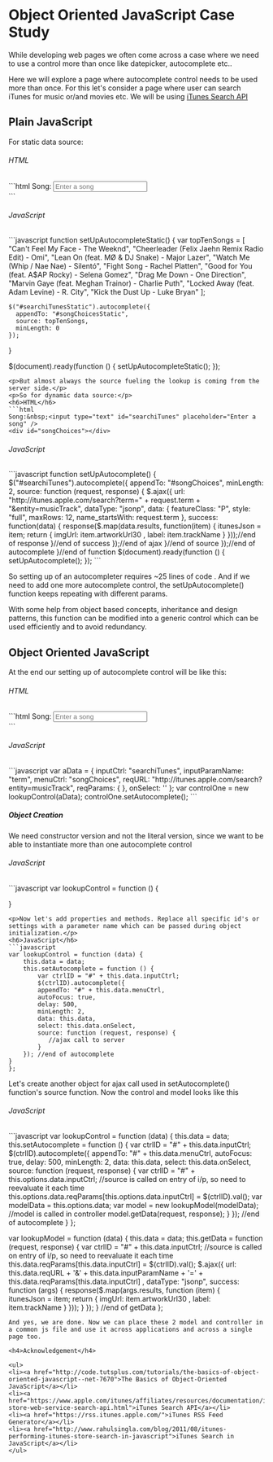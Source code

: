 <h1>Object Oriented JavaScript Case Study</h1>
<p>While developing web pages we often come across a case where we need to use a control more than once like datepicker, autocomplete etc..</p>
<p>Here we will explore a page where autocomplete control needs to be used more than once. For this let's consider a page where user can search iTunes for music or/and movies etc. We will be using <a href="https://www.apple.com/itunes/affiliates/resources/documentation/itunes-store-web-service-search-api.html">iTunes Search API</a></p>
<h2>Plain JavaScript</h2>
<p>For static data source:</p>
<h6>HTML</h6>
```html
Song:&nbsp;<input type="text" id="searchiTunesStatic" placeholder="Enter a song" />
<div id="songChoicesStatic"></div>
```
<h6>JavaScript</h6>
```javascript
function setUpAutocompleteStatic() {
    var topTenSongs = [ "Can't Feel My Face - The Weeknd", "Cheerleader (Felix Jaehn Remix Radio Edit) - Omi", "Lean On (feat. MØ & DJ Snake) - Major Lazer",
        "Watch Me (Whip / Nae Nae) - Silentó", "Fight Song - Rachel Platten", "Good for You (feat. A$AP Rocky) - Selena Gomez",
        "Drag Me Down - One Direction", "Marvin Gaye (feat. Meghan Trainor) - Charlie Puth", "Locked Away (feat. Adam Levine) - R. City",
        "Kick the Dust Up - Luke Bryan" 
      ];
    
    $("#searchiTunesStatic").autocomplete({
      appendTo: "#songChoicesStatic",
      source: topTenSongs,
      minLength: 0
    });
}

$(document).ready(function () {
  setUpAutocompleteStatic();
});
```
<p>But almost always the source fueling the lookup is coming from the server side.</p>
<p>So for dynamic data source:</p>
<h6>HTML</h6>
```html
Song:&nbsp;<input type="text" id="searchiTunes" placeholder="Enter a song" />
<div id="songChoices"></div>
```
<h6>JavaScript</h6>
```javascript
function setUpAutocomplete() {
    $("#searchiTunes").autocomplete({
        appendTo: "#songChoices",
        minLength: 2,
        source: function (request, response) {
            $.ajax({
                url: "http://itunes.apple.com/search?term=" + request.term + "&entity=musicTrack",
                dataType: "jsonp",
                data: {
                    featureClass: "P",
                    style: "full",
                    maxRows: 12,
                    name_startsWith: request.term
                },
                success: function(data) {
                    response($.map(data.results, function(item) {
                        itunesJson = item;
                        return {
                            imgUrl: item.artworkUrl30 ,
                            label: item.trackName
                        }
                    }));//end of response
                }//end of success
            });//end of ajax
        }//end of source
    });//end of autocomplete
}//end of function
$(document).ready(function () {
  setUpAutocomplete();
});
```
<p>So setting up of an autocompleter requires ~25 lines of code . And if we need to add one more autocomplete control, the setUpAutocomplete() function keeps repeating with different params.</p>
<p>With some help from object based concepts, inheritance and design patterns, this function can be modified into a generic control which can be used efficiently and to avoid redundancy.</p>
<h2>Object Oriented JavaScript</h2>
<p>At the end our setting up of autocomplete control will be like this:</p>
<h6>HTML</h6>
```html
Song:&nbsp;<input type="text" id="searchiTunes" placeholder="Enter a song" />
<div id="songChoices"></div>
```
<h6>JavaScript</h6>
```javascript
var aData = { inputCtrl: "searchiTunes", inputParamName: "term", menuCtrl: "songChoices", 
                reqURL: "http://itunes.apple.com/search?entity=musicTrack", reqParams: { }, onSelect: '' };
var controlOne = new lookupControl(aData);
controlOne.setAutocomplete();
```
<h5>Object Creation</h5>
<p>We need constructor version and not the literal version, since we want to be able to instantiate more than one autocomplete control</p>
<h6>JavaScript</h6>
```javascript
var lookupControl = function () {

}
```
<p>Now let's add properties and methods. Replace all specific id's or settings with a parameter name which can be passed during object initialization.</p>
<h6>JavaScript</h6>
```javascript
var lookupControl = function (data) {
    this.data = data;
    this.setAutocomplete = function () {
        var ctrlID = "#" + this.data.inputCtrl;
        $(ctrlID).autocomplete({
        appendTo: "#" + this.data.menuCtrl,
        autoFocus: true,
        delay: 500,
        minLength: 2,
        data: this.data,
        select: this.data.onSelect,
        source: function (request, response) {
           //ajax call to server
        }
    }); //end of autocomplete
}
};
```
<p>Let's create another object for ajax call used in setAutocomplete() function's source function. Now the control and model looks like this</p>
<h6>JavaScript</h6>
```javascript
var lookupControl = function (data) {
    this.data = data;
    this.setAutocomplete = function () {
        var ctrlID = "#" + this.data.inputCtrl;
        $(ctrlID).autocomplete({
        appendTo: "#" + this.data.menuCtrl,
        autoFocus: true,
        delay: 500,
        minLength: 2,
        data: this.data,
        select: this.data.onSelect,
        source: function (request, response) {
            var ctrlID = "#" + this.options.data.inputCtrl;
            //source is called on entry of i/p, so need to reevaluate it each time
            this.options.data.reqParams[this.options.data.inputCtrl] = $(ctrlID).val(); 
            var modelData = this.options.data;
            var model = new lookupModel(modelData); //model is called in controller
            model.getData(request, response);
        }
    }); //end of autocomplete
}
};

var lookupModel = function (data) {
    this.data = data;
    this.getData = function (request, response) {
        var ctrlID = "#" + this.data.inputCtrl;
        //source is called on entry of i/p, so need to reevaluate it each time
        this.data.reqParams[this.data.inputCtrl] = $(ctrlID).val(); 
        $.ajax({
            url: this.data.reqURL + '&' + this.data.inputParamName + '=' + this.data.reqParams[this.data.inputCtrl] ,
            dataType: "jsonp",
            success: function (args) {
                response($.map(args.results, function (item) {                        
                    itunesJson = item;
                        return {
                            imgUrl: item.artworkUrl30 ,
                            label: item.trackName
                        }
                }));
            }
        });
    } //end of getData
};
```
And yes, we are done. Now we can place these 2 model and controller in a common js file and use it across applications and across a single page too.

<h4>Acknowledgement</h4>

<ul>
<li><a href="http://code.tutsplus.com/tutorials/the-basics-of-object-oriented-javascript--net-7670">The Basics of Object-Oriented JavaScript</a></li>
<li><a href="https://www.apple.com/itunes/affiliates/resources/documentation/itunes-store-web-service-search-api.html">iTunes Search API</a></li>
<li><a href="https://rss.itunes.apple.com/">iTunes RSS Feed Generator</a></li>
<li><a href="http://www.rahulsingla.com/blog/2011/08/itunes-performing-itunes-store-search-in-javascript">iTunes Search in JavaScript</a></li>
</ul>
